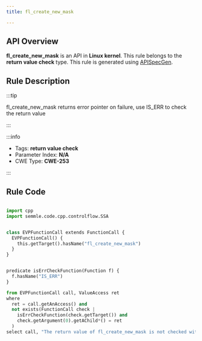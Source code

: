 ```yaml
---
title: fl_create_new_mask

---
```



## API Overview
**fl_create_new_mask** is an API in **Linux kernel**. This rule belongs to the **return value check** type. This rule is generated using [APISpecGen](../../tools/APISpecGen).
## Rule Description

:::tip

fl_create_new_mask returns error pointer on failure, use IS_ERR to check the return value

:::

:::info

- Tags: **return value check**
- Parameter Index: **N/A**
- CWE Type: **CWE-253**

:::

## Rule Code
```python

import cpp
import semmle.code.cpp.controlflow.SSA


class EVPFunctionCall extends FunctionCall {
  EVPFunctionCall() {
    this.getTarget().hasName("fl_create_new_mask")
  }
}


predicate isErrCheckFunction(Function f) {
  f.hasName("IS_ERR") 
}

from EVPFunctionCall call, ValueAccess ret
where
  ret = call.getAnAccess() and
  not exists(FunctionCall check |
    isErrCheckFunction(check.getTarget()) and
    check.getArgument(0).getAChild*() = ret
  )
select call, "The return value of fl_create_new_mask is not checked with IS_ERR."
    
```